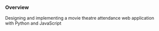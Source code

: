 

### Overview

Designing and implementing a movie theatre attendance web application with Python and JavaScript
